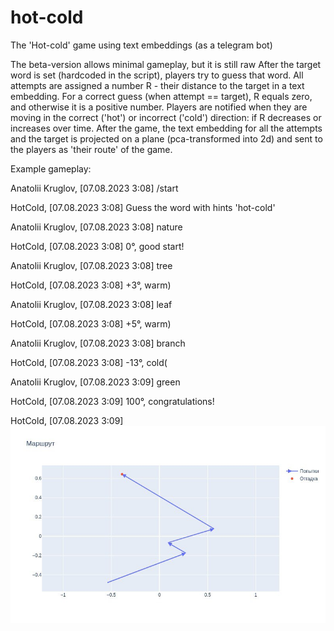 # hot-cold
The 'Hot-cold' game using text embeddings (as a telegram bot) 
 
The beta-version allows minimal gameplay, but it is still raw 
After the target word is set (hardcoded in the script), players try to guess that word. All attempts are assigned a number R - their distance to the target in a text embedding. For a correct guess (when attempt == target), R equals zero, and otherwise it is a positive number. Players are notified when they are moving in the correct ('hot') or incorrect ('cold') direction: if R decreases or increases over time. After the game, the text embedding for all the attempts and the target is projected on a plane (pca-transformed into 2d) and sent to the players as 'their route' of the game. 
 
Example gameplay:

Anatolii Kruglov, [07.08.2023 3:08]
/start

HotCold, [07.08.2023 3:08]
Guess the word with hints 'hot-cold'

Anatolii Kruglov, [07.08.2023 3:08]
nature

HotCold, [07.08.2023 3:08]
0°, good start!

Anatolii Kruglov, [07.08.2023 3:08]
tree

HotCold, [07.08.2023 3:08]
+3°, warm)

Anatolii Kruglov, [07.08.2023 3:08]
leaf

HotCold, [07.08.2023 3:08]
+5°, warm)

Anatolii Kruglov, [07.08.2023 3:08]
branch

HotCold, [07.08.2023 3:08]
-13°, cold(

Anatolii Kruglov, [07.08.2023 3:09]
green

HotCold, [07.08.2023 3:09]
100°, congratulations!

HotCold, [07.08.2023 3:09]
![image](https://github.com/AnatolyKruglov/hot-cold/blob/main/photo_2023-08-16_12-15-22.jpg) 
